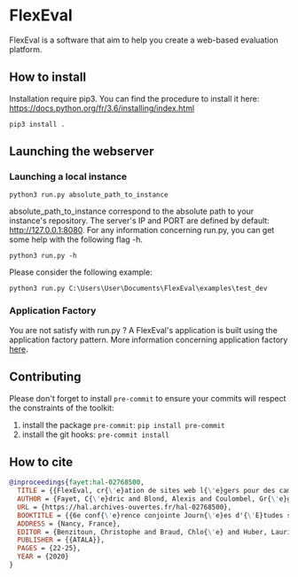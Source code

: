 # FlexEval

FlexEval is a software that aim to help you create a web-based evaluation platform.

## How to install
Installation require pip3.
You can find the procedure to install it here: https://docs.python.org/fr/3.6/installing/index.html

```
pip3 install .
```

## Launching the webserver

### Launching a local instance
```
python3 run.py absolute_path_to_instance
```
absolute_path_to_instance correspond to the absolute path to your instance's repository.
The server's IP and PORT are defined by default: http://127.0.0.1:8080.
For any information concerning run.py, you can get some help with the following flag -h.

```
python3 run.py -h
```

Please consider the following example:
```
python3 run.py C:\Users\User\Documents\FlexEval\examples\test_dev
```


### Application Factory

You are not satisfy with run.py ?
A FlexEval's application is built using the application factory pattern.
More information concerning application factory [here](https://flask.palletsprojects.com/en/1.1.x/patterns/appfactories/).

## Contributing

Please don't forget to install `pre-commit` to ensure your commits will respect the constraints of the toolkit:
  1. install the package `pre-commit`: `pip install pre-commit`
  2. install the git hooks: `pre-commit install`

## How to cite

```bibtex
@inproceedings{fayet:hal-02768500,
  TITLE = {{FlexEval, cr{\'e}ation de sites web l{\'e}gers pour des campagnes de tests perceptifs multim{\'e}dias}},
  AUTHOR = {Fayet, C{\'e}dric and Blond, Alexis and Coulombel, Gr{\'e}goire and Simon, Claude and Lolive, Damien and Lecorv{\'e}, Gw{\'e}nol{\'e} and Chevelu, Jonathan and Le Maguer, S{\'e}bastien},
  URL = {https://hal.archives-ouvertes.fr/hal-02768500},
  BOOKTITLE = {{6e conf{\'e}rence conjointe Journ{\'e}es d'{\'E}tudes sur la Parole (JEP, 31e {\'e}dition), Traitement Automatique des Langues Naturelles (TALN, 27e {\'e}dition), Rencontre des {\'E}tudiants Chercheurs en Informatique pour le Traitement Automatique des Langues (R{\'E}CITAL, 22e {\'e}dition)}},
  ADDRESS = {Nancy, France},
  EDITOR = {Benzitoun, Christophe and Braud, Chlo{\'e} and Huber, Laurine and Langlois, David and Ouni, Slim and Pogodalla, Sylvain and Schneider, St{\'e}phane},
  PUBLISHER = {{ATALA}},
  PAGES = {22-25},
  YEAR = {2020}
}
```

